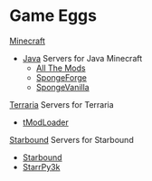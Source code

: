 # Game Eggs

[Minecraft](/game_eggs/minecraft)

* [Java](/game_eggs/minecraft/java) Servers for Java Minecraft
  * [All The Mods](/game_eggs/minecraft/java/allthemods)
  * [SpongeForge](/game_eggs/minecraft/java/spongeforge)
  * [SpongeVanilla](/game_eggs/minecraft/java/spongevanilla)

[Terraria](/game_eggs/terraria) Servers for Terraria

* [tModLoader](game_eggs/terraria/tmodloader)

[Starbound](/game_eggs/starbound) Servers for Starbound

* [Starbound](game_eggs/starbound/game)
* [StarrPy3k](game_eggs/starbound/starrpy)
